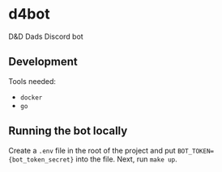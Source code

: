 # d4bot

D&D Dads Discord bot

## Development

Tools needed:
- `docker`
- `go`

## Running the bot locally

Create a `.env` file in the root of the project and put `BOT_TOKEN={bot_token_secret}` into the file. Next, run `make up`.
